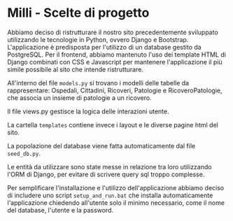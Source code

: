 # Milli - Scelte di progetto

Abbiamo deciso di ristrutturare il nostro sito precedentemente sviluppato utilizzando le tecnologie in Python, ovvero Django e Bootstrap.
L'applicazione è predisposta per l'utilizzo di un database gestito da PostgreSQL.
Per il frontend, abbiamo mantenuto l'uso dei template HTML di Django combinati con CSS e Javascript per mantenere l'applicazione il più simile possibile al sito che intende ristrutturare.

All'interno del file `models.py` si trovano i modelli delle tabelle da rappresentare: Ospedali, Cittadini, Ricoveri, Patologie e RicoveroPatologie, che associa un insieme di patologie a un ricovero.

Il file views.py gestisce la logica delle interazioni utente.

La cartella `templates` contiene invece i layout e le diverse pagine html del sito.

La popolazione del database viene fatta automaticamente dal file `seed_db.py`.

Le entità da utilizzare sono state messe in relazione tra loro utilizzando l'ORM di Django, per evitare di scrivere query sql troppo complesse.

Per semplificare l'installazione e l'utilizzo dell'applicazione abbiamo deciso di includere uno script `setup_and_run.bat` che installa automaticamente l'applicazione chiedendo all'utente solo il minimo necessario, come il nome del database, l'utente e la password.